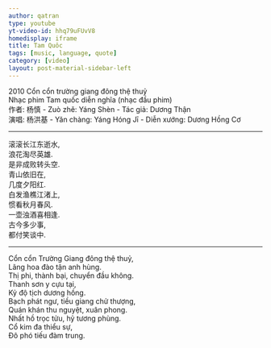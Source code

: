 ```yaml
---
author: qatran
type: youtube
yt-video-id: hhq79uFUvV8
homedisplay: iframe
title: Tam Quôc
tags: [music, language, quote]
category: [video]
layout: post-material-sidebar-left
---
```

2010 Cổn cổn trường giang đông thệ thuỷ   
Nhạc phim Tam quốc diễn nghĩa (nhạc đầu phim)   
作者: 杨慎 - Zuò zhě: Yáng Shèn - Tác giả: Dương Thận    
演唱: 杨洪基 - Yǎn chàng: Yáng Hóng Jī - Diễn xướng: Dương Hồng Cơ  

___ _____________

滚滚长江东逝水,  
浪花淘尽英雄.  
是非成败转头空.  
青山依旧在,  
几度夕阳红.  
白发渔樵江渚上,  
惯看秋月春风.  
一壶浊酒喜相逢.  
古今多少事,  
都付笑谈中.  
  
___ ________

Cổn cổn Trường Giang đông thệ thuỷ,  
Lãng hoa đào tận anh hùng.  
Thị phi, thành bại, chuyển đầu không.  
Thanh sơn y cựu tại,  
Kỷ độ tịch dương hồng.  
Bạch phát ngư, tiều giang chử thượng,   
Quán khán thu nguyệt, xuân phong.  
Nhất hồ trọc tửu, hỷ tương phùng.  
Cổ kim đa thiểu sự,  
Đô phó tiếu đàm trung.  

